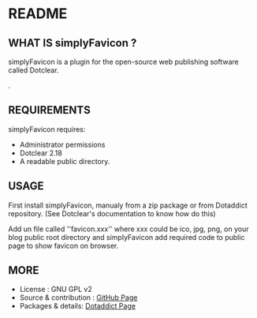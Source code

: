 # README

## WHAT IS simplyFavicon ?

simplyFavicon is a plugin for the open-source 
web publishing software called Dotclear.

.

## REQUIREMENTS

 simplyFavicon requires: 

  * Administrator permissions
  * Dotclear 2.18 
  * A readable public directory.

## USAGE

First install simplyFavicon, manualy from a zip package or from 
Dotaddict repository. (See Dotclear's documentation to know how do this)

Add un file called ''favicon.xxx'' where xxx could be ico, jpg, png, 
on your blog public root directory and 
simplyFavicon add required code to public page to show favicon on browser.

## MORE

 * License : GNU GPL v2
 * Source & contribution : [GitHub Page](https://github.com/JcDenis/simplyFavicon)
 * Packages & details:  [Dotaddict Page](https://plugins.dotaddict.org/dc2/details/simplyFavicon)